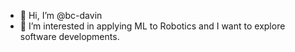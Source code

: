 - 👋 Hi, I’m @bc-davin
- 👀 I’m interested in applying ML to Robotics and I want to explore software developments.


<!---
bc-davin/bc-davin is a ✨ special ✨ repository because its `README.md` (this file) appears on your GitHub profile.
You can click the Preview link to take a look at your changes.
--->
